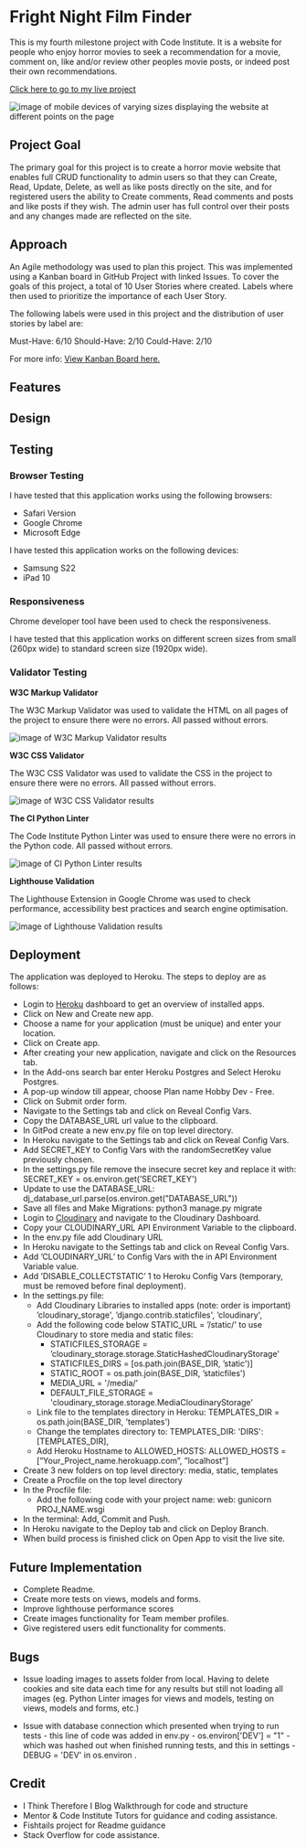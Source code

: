 # Fright Night Film Finder

This is my fourth milestone project with Code Institute. It is a website for people who enjoy horror movies to seek a recommendation for a movie, comment on, like and/or review other peoples movie posts, or indeed post their own recommendations.

[Click here to go to my live project](https://fnff-app-762333af5e41.herokuapp.com/)

![image of mobile devices of varying sizes displaying the website at different points on the page](FNFF/assets/Responsive.jpg)


## Project Goal

The primary goal for this project is to create a horror movie website that enables full CRUD functionality to admin users so that they can Create, Read, Update, Delete, as well as like posts directly on the site, and for registered users the ability to Create comments, Read comments and posts and like posts if they wish. The admin user has full control over their posts and any changes made are reflected on the site.

## Approach

An Agile methodology was used to plan this project. This was implemented using a Kanban board in GitHub Project with linked Issues. To cover the goals of this project, a total of 10 User Stories where created. Labels where then used to prioritize the importance of each User Story.

The following labels were used in this project and the distribution of user stories by label are:

Must-Have: 6/10
Should-Have: 2/10
Could-Have: 2/10

For more info: [View Kanban Board here.](https://github.com/users/Ger-23/projects/7)

## Features


## Design


## Testing

### Browser Testing

I have tested that this application works using the following browsers:

  - Safari Version
  - Google Chrome
  - Microsoft Edge

I have tested this application works on the following devices:

  - Samsung S22
  - iPad 10

### Responsiveness

Chrome developer tool have been used to check the responsiveness.

I have tested that this application works on different screen sizes from small (260px wide) to standard screen size (1920px wide).


### Validator Testing

**W3C Markup Validator**

The W3C Markup Validator was used to validate the HTML on all pages of the project to ensure there were no errors. 
All passed without errors.

![image of W3C Markup Validator results](FNFF/assets/htmlvalidate.jpg)

**W3C CSS Validator**

The W3C CSS Validator was used to validate the CSS in the project to ensure there were no errors. 
All passed without errors.

![image of W3C CSS Validator results](FNFF/assets/cssvalidate.jpg)


**The CI Python Linter**

The Code Institute Python Linter was used to ensure there were no errors in the Python code. 
All passed without errors.

![image of CI Python Linter results](FNFF/assets/pythonformstest.jpg)


**Lighthouse Validation**

The Lighthouse Extension in Google Chrome was used to check performance, accessibility best practices 
and search engine optimisation. 

![image of Lighthouse Validation results](FNFF/assets/lighthousevalidate.jpg)


## Deployment

The application was deployed to Heroku. The steps to deploy are as follows:

  - Login to [Heroku](https://dashboard.heroku.com/apps) dashboard to get an overview of installed apps.
  - Click on New and Create new app.
  - Choose a name for your application (must be unique) and enter your location.
  - Click on Create app.
  - After creating your new application, navigate and click on the Resources tab.
  - In the Add-ons search bar enter Heroku Postgres and Select Heroku Postgres.
  - A pop-up window till appear, choose Plan name Hobby Dev - Free.
  - Click on Submit order form.
  - Navigate to the Settings tab and click on Reveal Config Vars.
  - Copy the DATABASE_URL url value to the clipboard.
  - In GitPod create a new env.py file on top level directory.
  - In Heroku navigate to the Settings tab and click on Reveal Config Vars.
  - Add SECRET_KEY to Config Vars with the randomSecretKey value previously chosen.
  - In the settings.py file remove the insecure secret key and replace it with: SECRET_KEY = os.environ.get(’SECRET_KEY')
  - Update to use the DATABASE_URL: dj_database_url.parse(os.environ.get(”DATABASE_URL"))
  - Save all files and Make Migrations: python3 manage.py migrate
  - Login to [Cloudinary](https://cloudinary.com/) and navigate to the Cloudinary Dashboard.
  - Copy your CLOUDINARY_URL API Environment Variable to the clipboard.
  - In the env.py file add Cloudinary URL
  - In Heroku navigate to the Settings tab and click on Reveal Config Vars.
  - Add ’CLOUDINARY_URL’ to Config Vars with the in API Environment Variable value.
  - Add ’DISABLE_COLLECTSTATIC’ 1 to Heroku Config Vars (temporary, must be removed before final deployment).
  - In the settings.py file:
    - Add Cloudinary Libraries to installed apps (note: order is important) ’cloudinary_storage',  ’django.contrib.staticfiles', ’cloudinary',
    - Add the following code below STATIC_URL = ’/static/' to use Cloudinary to store media and static files:
      - STATICFILES_STORAGE = ’cloudinary_storage.storage.StaticHashedCloudinaryStorage'
      - STATICFILES_DIRS = [os.path.join(BASE_DIR, ’static')]
      - STATIC_ROOT = os.path.join(BASE_DIR, ’staticfiles')
      - MEDIA_URL = '/media/'
      - DEFAULT_FILE_STORAGE = 'cloudinary_storage.storage.MediaCloudinaryStorage'
    - Link file to the templates directory in Heroku: TEMPLATES_DIR = os.path.join(BASE_DIR, ’templates')
    - Change the templates directory to: TEMPLATES_DIR: 'DIRS': [TEMPLATES_DIR],
    - Add Heroku Hostname to ALLOWED_HOSTS: ALLOWED_HOSTS = [”Your_Project_name.herokuapp.com”, ”localhost”]
  - Create 3 new folders on top level directory: media, static, templates
  - Create a Procfile on the top level directory
  - In the Procfile file:
    - Add the following code with your project name: web: gunicorn PROJ_NAME.wsgi
  - In the terminal: Add, Commit and Push.
  - In Heroku navigate to the Deploy tab and click on Deploy Branch.
  - When build process is finished click on Open App to visit the live site.


## Future Implementation

  - Complete Readme.
  - Create more tests on views, models and forms.
  - Improve lighthouse performance scores
  - Create images functionality for Team member profiles.
  - Give registered users edit functionality for comments.


## Bugs

- Issue loading images to assets folder from local. Having to delete cookies
and site data each time for any results but still not loading all images 
(eg. Python Linter images for views and models, testing on views, models and forms, etc.)

- Issue with database connection which presented when trying to run tests - this line 
of code was added in env.py - os.environ['DEV'] = "1" - which was hashed out when finished running tests, 
and this in settings - DEBUG = 'DEV' in os.environ .


## Credit

- I Think Therefore I Blog Walkthrough for code and structure
- Mentor & Code Institute Tutors for guidance and coding assistance.
- Fishtails project for Readme guidance
- Stack Overflow for code assistance.
